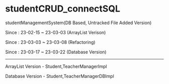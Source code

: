 # studentCRUD_connectSQL
 studentManagementSystem(DB Based, Untracked File Added Version)

Since : 23-02-15 ~ 23-03-03 (ArrayList Verison)

Since : 23-03-03 ~ 23-03-08 (Refactoring)

Since : 23-03-17 ~ 23-03-22 (Database Version)

---

ArrayList Version - Student,TeacherManagerImpl

Database Version - Student,TeacherManagerDBImpl
